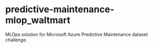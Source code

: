 # predictive-maintenance-mlop_waltmart
MLOps solution for Microsoft Azure Predictive Maintenance dataset challenge.
